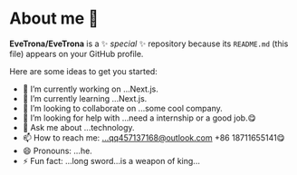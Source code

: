 # About me 👋


**EveTrona/EveTrona** is a ✨ _special_ ✨ repository because its `README.md` (this file) appears on your GitHub profile.

Here are some ideas to get you started:

- 🔭 I’m currently working on ...Next.js.
- 🌱 I’m currently learning ...Next.js.	
- 👯 I’m looking to collaborate on ...some cool company.
- 🤔 I’m looking for help with ...need a internship or a good job.😋
- 💬 Ask me about ...technology.
- 📫 How to reach me: ...qq457137168@outlook.com +86 18711655141😋
- 😄 Pronouns: ...he.
- ⚡ Fun fact: ...long sword...is a weapon of king...

